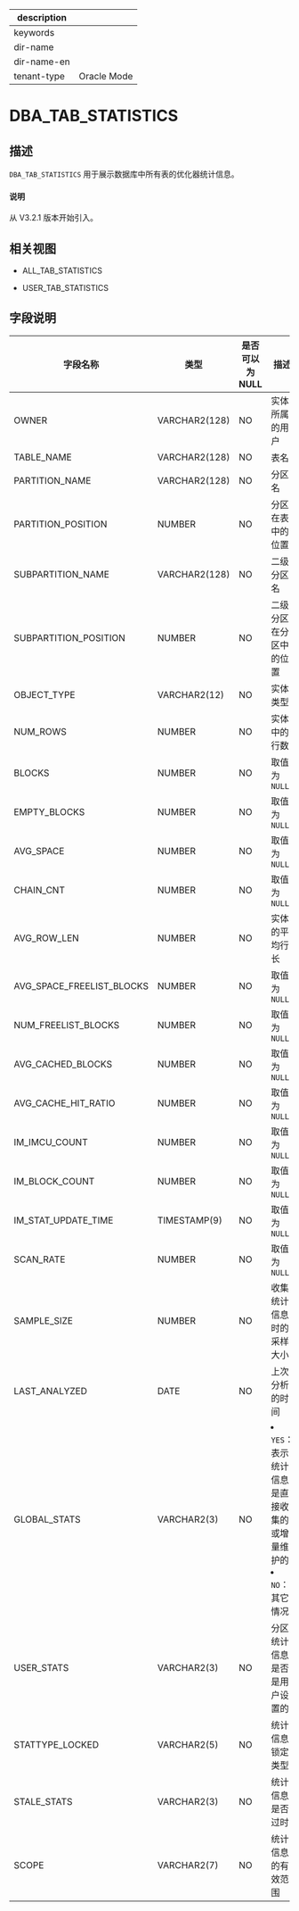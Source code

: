 |description||
|---|---|
|keywords||
|dir-name||
|dir-name-en||
|tenant-type|Oracle Mode|

# DBA_TAB_STATISTICS

## 描述

`DBA_TAB_STATISTICS` 用于展示数据库中所有表的优化器统计信息。

<main id="notice" type='explain'>
  <h4>说明</h4>
  <p>从 V3.2.1 版本开始引入。</p>
</main>

## 相关视图

* ALL_TAB_STATISTICS
  
* USER_TAB_STATISTICS
  
## 字段说明

|           字段名称            |      类型       | **是否可以为 NULL** |                                                               描述                                                               |
|---------------------------|---------------|----------------|--------------------------------------------------------------------------------------------------------------------------------|
| OWNER                     | VARCHAR2(128) | NO             | 实体所属的用户                                     |
| TABLE_NAME                | VARCHAR2(128) | NO             | 表名                                          |
| PARTITION_NAME            | VARCHAR2(128) | NO             | 分区名                                         |
| PARTITION_POSITION        | NUMBER        | NO             | 分区在表中的位置                                    |
| SUBPARTITION_NAME         | VARCHAR2(128) | NO             | 二级分区名                                       |
| SUBPARTITION_POSITION     | NUMBER        | NO             | 二级分区在分区中的位置                                 |
| OBJECT_TYPE               | VARCHAR2(12)  | NO             | 实体类型                                        |
| NUM_ROWS                  | NUMBER        | NO            | 实体中的行数                                      |
| BLOCKS                    | NUMBER        | NO            | 取值为 `NULL`                                  |
| EMPTY_BLOCKS              | NUMBER        | NO            | 取值为 `NULL`                                  |
| AVG_SPACE                 | NUMBER        | NO            | 取值为 `NULL`                                  |
| CHAIN_CNT                 | NUMBER        | NO            | 取值为 `NULL`                                  |
| AVG_ROW_LEN               | NUMBER        | NO            | 实体的平均行长                                     |
| AVG_SPACE_FREELIST_BLOCKS | NUMBER        | NO            | 取值为 `NULL`                                  |
| NUM_FREELIST_BLOCKS       | NUMBER        | NO            | 取值为 `NULL`                                  |
| AVG_CACHED_BLOCKS         | NUMBER        | NO            | 取值为 `NULL`                                  |
| AVG_CACHE_HIT_RATIO       | NUMBER        | NO            | 取值为 `NULL`                                  |
| IM_IMCU_COUNT             | NUMBER        | NO            | 取值为 `NULL`                                  |
| IM_BLOCK_COUNT            | NUMBER        | NO            | 取值为 `NULL`                                  |
| IM_STAT_UPDATE_TIME       | TIMESTAMP(9)  | NO            | 取值为 `NULL`                                  |
| SCAN_RATE                 | NUMBER        | NO            | 取值为 `NULL`                                  |
| SAMPLE_SIZE               | NUMBER        | NO            | 收集统计信息时的采样大小                                |
| LAST_ANALYZED             | DATE          | NO            | 上次分析的时间                                     |
| GLOBAL_STATS              | VARCHAR2(3)   | NO            | <li> `YES`：表示统计信息是直接收集的或增量维护的   <li> `NO`：其它情况    |
| USER_STATS                | VARCHAR2(3)   | NO            | 分区统计信息是否是用户设置的                              |
| STATTYPE_LOCKED           | VARCHAR2(5)   | NO            | 统计信息锁定类型                                    |
| STALE_STATS               | VARCHAR2(3)   | NO            | 统计信息是否过时                                    |
| SCOPE                     | VARCHAR2(7)   | NO            | 统计信息的有效范围                                   |
